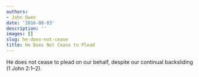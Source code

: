 ```yaml
---
authors:
- John Owen
date: '2016-08-03'
description: ''
images: []
slug: he-does-not-cease
title: He Does Not Cease to Plead
---
```


He does not cease to plead on our behalf, despite our continual backsliding (1 John 2:1–2).